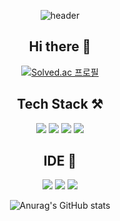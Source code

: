<div align="center">
  
  ![header](https://capsule-render.vercel.app/api?type=waving&color=0:01DFD7,100:0404B4&gradient&text=안녕하세요!&height=180&fontSize=50&fontAlignY=38&fontColor=ffffff)
  
  ## Hi there 👋
  [![Solved.ac 프로필](http://mazassumnida.wtf/api/v2/generate_badge?boj=tmdwns29)](https://solved.ac/tmdwns29)

  ## Tech Stack ⚒
  <img src="https://img.shields.io/badge/Python-3766AB?style=for-the-badge&logo=Python&logoColor=white"/></a>
  <img src="https://img.shields.io/badge/C-A8B9CC.svg?style=for-the-badge&logo=C&logoColor=white"/></a>
  <img src="https://img.shields.io/badge/C++-00599C.svg?style=for-the-badge&logo=C%2B%2B&logoColor=white"/></a>
  <img src="https://img.shields.io/badge/Oracle-F80000.svg?style=for-the-badge&logo=Oracle&logoColor=white"/></a>

  ## IDE 💾
  <img src="https://img.shields.io/badge/Visual Studio Code-007ACC.svg?style=for-the-badge&logo=VisualStudioCode&logoColor=white"/></a>
  <img src="https://img.shields.io/badge/Google Colab-F9AB00.svg?style=for-the-badge&logo=GoogleColab&logoColor=white"/></a>
  <img src="https://img.shields.io/badge/PyCharm-000000.svg?style=for-the-badge&logo=PyCharm&logoColor=white"/></a>
  
  ![Anurag's GitHub stats](https://github-readme-stats.vercel.app/api?username=tmdwns29&show_icons=true&theme=catppuccin_latte)

</div>
